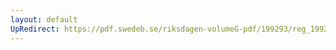 ```yaml
---
layout: default
UpRedirect: https://pdf.swedeb.se/riksdagen-volumeG-pdf/199293/reg_199293/reg_199293_0416.pdf
---
```

